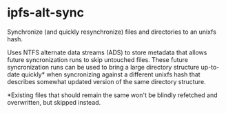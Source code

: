 # ipfs-alt-sync
Synchronize (and quickly resynchronize) files and directories to an unixfs hash.
 
Uses NTFS alternate data streams (ADS) to store metadata that allows future syncronization runs to skip untouched files.
These future syncronization runs can be used to bring a large directory structure up-to-date quickly* when syncronizing against a different unixfs hash that describes somewhat updated version of the same directory structure.   
 
*Existing files that should remain the same won't be blindly refetched and overwritten, but skipped instead. 
